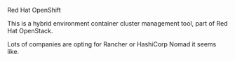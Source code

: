 Red Hat OpenShift

This is a hybrid environment container cluster management tool, part of Red Hat OpenStack.


Lots of companies are opting for Rancher or HashiCorp Nomad it seems like.